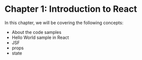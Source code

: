 # Chapter 1: Introduction to React

In this chapter, we will be covering the following concepts:

  * About the code samples
  * Hello World sample in React
  * JSF
  * props
  * state
